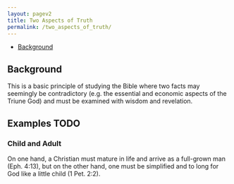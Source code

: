 ```yaml
---
layout: pagev2
title: Two Aspects of Truth
permalink: /two_aspects_of_truth/
---
```

- [Background](#background)

## Background
This is a basic principle of studying the Bible where two facts may seemingly be contradictory (e.g. the essential and economic aspects of the Triune God) and must be examined with wisdom and revelation.

## Examples TODO

### Child and Adult

On one hand, a Christian must mature in life and arrive as a full-grown man (Eph. 4:13), but on the other hand, one must be simplified and to long for God like a little child (1 Pet. 2:2).